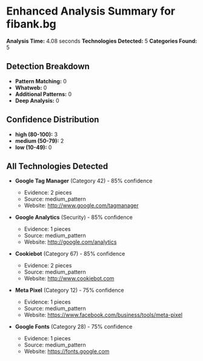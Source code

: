 # Enhanced Analysis Summary for fibank.bg

**Analysis Time:** 4.08 seconds
**Technologies Detected:** 5
**Categories Found:** 5

## Detection Breakdown
- **Pattern Matching:** 0
- **Whatweb:** 0
- **Additional Patterns:** 0
- **Deep Analysis:** 0

## Confidence Distribution
- **high (80-100):** 3
- **medium (50-79):** 2
- **low (10-49):** 0

## All Technologies Detected
- **Google Tag Manager** (Category 42) - 85% confidence
  - Evidence: 2 pieces
  - Source: medium_pattern
  - Website: http://www.google.com/tagmanager

- **Google Analytics** (Security) - 85% confidence
  - Evidence: 1 pieces
  - Source: medium_pattern
  - Website: http://google.com/analytics

- **Cookiebot** (Category 67) - 85% confidence
  - Evidence: 2 pieces
  - Source: medium_pattern
  - Website: http://www.cookiebot.com

- **Meta Pixel** (Category 12) - 75% confidence
  - Evidence: 1 pieces
  - Source: medium_pattern
  - Website: https://www.facebook.com/business/tools/meta-pixel

- **Google Fonts** (Category 28) - 75% confidence
  - Evidence: 1 pieces
  - Source: medium_pattern
  - Website: https://fonts.google.com

